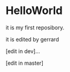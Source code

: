 HelloWorld
==========

it is my first reposibory.

it is edited by gerrard

[edit in dev]...

[edit in master]
